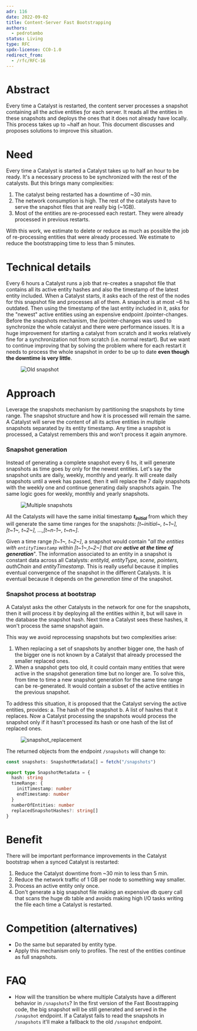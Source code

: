 ```yaml
---
adr: 116
date: 2022-09-02
title: Content-Server Fast Bootstrapping
authors:
  - pedrotambo
status: Living
type: RFC
spdx-license: CC0-1.0
redirect_from:
  - /rfc/RFC-16
---
```


# Abstract

Every time a Catalyst is restarted, the content server processes a snapshot containing all the active entities ƒor each server. It reads all the entities in these snapshots and deploys the ones that it does not already have locally. This process takes up to ~half an hour. This document discusses and proposes solutions to improve this situation.

# Need

Every time a Catalyst is started a Catalyst takes up to half an hour to be ready. It's a necessary process to be synchronized with the rest of the catalysts. But this brings many complexities:

1. The catalyst being restarted has a downtime of ~30 min.
2. The network consumption is high. The rest of the catalysts have to serve the snapshot files that are really big (~1GB).
3. Most of the entities are re-processed each restart. They were already processed in previous restarts.

With this work, we estimate to delete or reduce as much as possible the job of re-processing entities that were already processed. We estimate to reduce the bootstrapping time to less than 5 minutes.

# Technical details

Every 6 hours a Catalyst runs a job that re-creates a snapshot file that contains all its active entity hashes and also the timestamp of the latest entity included. When a Catalyst starts, it asks each of the rest of the nodes for this snapshot file and processes all of them. A snapshot is at most ~6 hs outdated. Then using the timestamp of the last entity included in it, asks for the "newest" active entities using an expensive endpoint /pointer-changes. Before the snapshots mechanism, the /pointer-changes was used to synchronize the whole catalyst and there were performance issues. It is a huge improvement for starting a catalyst from scratch and it works relatively fine for a synchronization not from scratch (i.e. normal restart).
But we want to continue improving that by solving the problem where for each restart it needs to process the whole snapshot in order to be up to date **even though the downtime is very little**.

<figure>
  <img alt="Old snapshot" src="resources/RFC-16/old_snapshot.png"/>
</figure>

# Approach

Leverage the snapshots mechanism by partitioning the snapshots by time range. The snapshot structure and how it is processed will remain the same. A Catalyst will serve the content of all its active entities in multiple snapshots separated by its entity timestamp. Any time a snapshot is processed, a Catalyst remembers this and won't process it again anymore.

### Snapshot generation

Instead of generating a complete snapshot every 6 hs, it will generate snapshots as time goes by only for the newest entities. Let's say the snapshot units are daily, weekly, monthly and yearly. It will create daily snapshots until a week has passed, then it will replace the 7 daily snapshots with the weekly one and continue generating daily snapshots again. The same logic goes for weekly, monthly and yearly snapshots.

<figure>
  <img alt="Multiple snapshots" src="resources/RFC-16/multiple_snapshots.png"/>
</figure>

All the Catalysts will have the same initial timestamp *__t<sub>initial</sub>__* from which they will generate the same time ranges for the snapshots: _[t~initial~, t~1~], [t~1~, t~2~], ...,[t~n-1~, t~n~]_.

Given a time range *[t~1~, t~2~]*, a snapshot would contain "_all the entities with `entityTimestamp` within [t~1~,t~2~] that are **active at the time of generation**_". The information associated to an entity in a snapshot is constant data across all Catalysts: _entityId, entityType, scene, pointers, authChain_ and _entityTimestamp_. This is really useful because it implies eventual convergence of the snapshot in the different Catalysts. It is eventual because it depends on the _generation time_ of the snapshot.

### Snapshot process at bootstrap

A Catalyst asks the other Catalysts in the network for one for the snapshots, then it will process it by deploying all the entities within it, but will save in the database the snapshot hash. Next time a Catalyst sees these hashes, it won't process the same snapshot again.

This way we avoid reprocessing snapshots but two complexities arise:

1. When replacing a set of snapshots by another bigger one, the hash of the bigger one is not known by a Catalyst that already processed the smaller replaced ones.
2. When a snapshot gets too old, it could contain many entities that were active in the snapshot generation time but no longer are. To solve this, from time to time a new snapshot generation for the same time range can be re-generated. It would contain a subset of the active entities in the previous snapshot.

To address this situation, it is proposed that the Catalyst serving the active entities, provides:
a. The hash of the snapshot
b. A list of hashes that it replaces.
Now a Catalyst processing the snapshots would process the snapshot only if it hasn't processed its hash or one hash of the list of replaced ones.

<figure>
  <img alt="snapshot_replacement" src="resources/RFC-16/snapshot_replacement.png"/>
</figure>

The returned objects from the endpoint `/snapshots` will change to:

```typescript
const snapshots: SnapshotMetadata[] = fetch("/snapshots")

export type SnapshotMetadata = {
  hash: string
  timeRange: {
    initTimestamp: number
    endTimestamp: number
  }
  numberOfEntities: number
  replacedSnapshotHashes?: string[]
}
```

# Benefit

There will be important performance improvements in the Catalyst bootstrap when a synced Catalyst is restarted:

1. Reduce the Catalyst downtime from ~30 min to less than 5 min.
2. Reduce the network traffic of 1 GB per node to something way smaller.
3. Process an active entity only once.
4. Don't generate a big snapshot file making an expensive db query call that scans the huge db table and avoids making high I/O tasks writing the file each time a Catalyst is restarted.

# Competition (alternatives)

- Do the same but separated by entity type.
- Apply this mechanism only to profiles. The rest of the entities continue as full snapshots.

# FAQ

- How will the transition be where multiple Catalysts have a different behavior in `/snapshots`?
  In the first version of the Fast Boostrapping code, the big snapshot will be still generated and served in the `/snapshot` endpoint. If a Catalyst fails to read the snapshots in `/snapshots` it'll make a fallback to the old `/snapshot` endpoint.